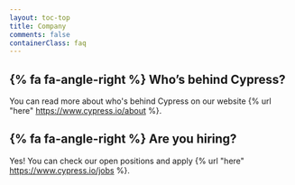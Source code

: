 ```yaml
---
layout: toc-top
title: Company
comments: false
containerClass: faq
---
```


## {% fa fa-angle-right %} Who’s behind Cypress?

You can read more about who's behind Cypress on our website {% url "here" https://www.cypress.io/about %}.

## {% fa fa-angle-right %} Are you hiring?

Yes! You can check our open positions and apply {% url "here" https://www.cypress.io/jobs %}.
